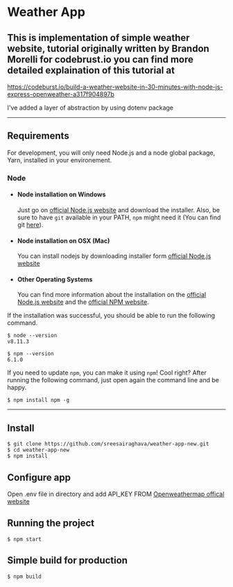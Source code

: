 # Weather App

This is implementation of simple weather website, tutorial originally written by Brandon Morelli for codebrust.io 
you can find more detailed explaination of this tutorial at 
---
https://codeburst.io/build-a-weather-website-in-30-minutes-with-node-js-express-openweather-a317f904897b

I've added a layer of abstraction by using dotenv package

---
## Requirements

For development, you will only need Node.js and a node global package, Yarn, installed in your environement.

### Node
- #### Node installation on Windows

  Just go on [official Node.js website](https://nodejs.org/) and download the installer.
Also, be sure to have `git` available in your PATH, `npm` might need it (You can find git [here](https://git-scm.com/)).

- #### Node installation on OSX (Mac)

  You can install nodejs by downloading installer form [official Node.js website](https://nodejs.org/en/download/)

- #### Other Operating Systems
  You can find more information about the installation on the [official Node.js website](https://nodejs.org/) and the [official NPM website](https://npmjs.org/).

If the installation was successful, you should be able to run the following command.

    $ node --version
    v8.11.3

    $ npm --version
    6.1.0

If you need to update `npm`, you can make it using `npm`! Cool right? After running the following command, just open again the command line and be happy.

    $ npm install npm -g
---

## Install

    $ git clone https://github.com/sreesairaghava/weather-app-new.git
    $ cd weather-app-new
    $ npm install

## Configure app

Open .env file in directory and add API_KEY FROM [Openweathermap offical website](https://openweathermap.org)

## Running the project

    $ npm start

## Simple build for production

    $ npm build
